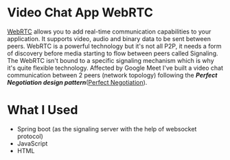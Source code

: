 # Video Chat App WebRTC
[WebRTC](https://webrtc.org/) allows you to add real-time communication capabilities to your application. It supports video, audio and binary data to be sent between peers. WebRTC is a powerful technology but it's not all P2P, it needs a form of discovery before media starting to flow between peers called Signaling. The WebRTC isn't bound to a specific signaling mechanism which is why it's quite flexible technology. Affected by Google Meet I've built a video chat communication between 2 peers (network topology) following the _**Perfect Negotiation design pattern**_([Perfect Negotiation](https://developer.mozilla.org/en-US/docs/Web/API/WebRTC_API/Perfect_negotiation)).

# What I Used
* Spring boot (as the signaling server with the help of websocket protocol)
* JavaScript
* HTML
